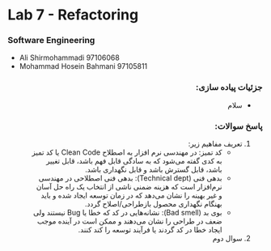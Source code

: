 # Lab 7 - Refactoring
### Software Engineering
- Ali Shirmohammadi 97106068
- Mohammad Hosein Bahmani 97105811

<div dir="rtl">

### جزئیات پیاده سازی:
- سلام

### پاسخ سوالات:
1. تعریف مفاهیم زیر:
   - کد تمیز: در مهندسی نرم افزار به اصطلاح Clean Code یا کد تمیز به کدی گفته می‌شود که به سادگی قابل فهم باشد، قابل تغییر باشد، قابل گسترش باشد و قابل نگهداری باشد.
   - بدهی فنی (Technical dept): بدهی فنی اصطلاحی در مهندسی نرم‌افزار است که هزینه ضمنی ناشی از انتخاب یک راه حل آسان و غیر بهینه را نشان می‌دهد که در زمان توسعه ایجاد شده و باید بهنگام نگهداری محصول بازطراحی/اصلاح گردد.
   - بوی بد (Bad smell): نشانه‌هایی در کد که خطا یا Bug نیستند ولی ضعف در طراحی را نشان می‌دهند و ممکن است در آینده موجب ایجاد خطا در کد گردند یا فرآیند توسعه را کند کنند.
2. سوال دوم

</div>